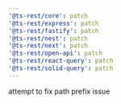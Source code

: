 ```yaml
---
'@ts-rest/core': patch
'@ts-rest/express': patch
'@ts-rest/fastify': patch
'@ts-rest/nest': patch
'@ts-rest/next': patch
'@ts-rest/open-api': patch
'@ts-rest/react-query': patch
'@ts-rest/solid-query': patch
---
```


attempt to fix path prefix issue
